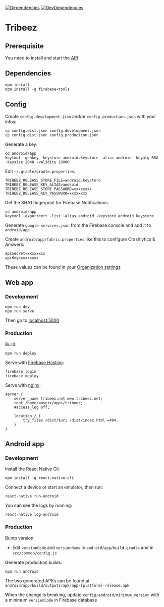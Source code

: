 [![Dependencies](https://img.shields.io/david/antoinerousseau/tribeez.svg)](https://david-dm.org/antoinerousseau/tribeez#info=dependencies&view=list)
[![DevDependencies](https://img.shields.io/david/dev/antoinerousseau/tribeez.svg)](https://david-dm.org/antoinerousseau/tribeez#info=devDependencies&view=list)

# Tribeez

## Prerequisite

You need to install and start the [API](https://bitbucket.org/antoinerousseau/tribeez-api)

## Dependencies

    npm install
    npm install -g firebase-tools

## Config

Create `config.development.json` and/or `config.production.json` with your infos:

    cp config.dist.json config.development.json
    cp config.dist.json config.production.json

Generate a key:

    cd android/app
    keytool -genkey -keystore android.keystore -alias android -keyalg RSA -keysize 2048 -validity 10000

Edit `~/.gradle/gradle.properties`:

```
TRIBEEZ_RELEASE_STORE_FILE=android.keystore
TRIBEEZ_RELEASE_KEY_ALIAS=android
TRIBEEZ_RELEASE_STORE_PASSWORD=xxxxxxxx
TRIBEEZ_RELEASE_KEY_PASSWORD=xxxxxxxx
```

Get the SHA1 fingerprint for Firebase Notifications:

    cd android/app
    keytool -exportcert -list -alias android -keystore android.keystore

Generate `google-services.json` from the Firebase console and add it to `android/app`

Create `android/app/fabric.properties` like this to configure Crashlytics & Answers:

```
apiSecret=xxxxxxxx
apiKey=xxxxxxxx
```

These values can be found in your [Organization settings](https://fabric.io/settings/organizations)

## Web app

### Development

    npm run dev
    npm run serve

Then go to [localhost:5000](http://localhost:5000/)

### Production

Build:

    npm run deploy

Serve with [Firebase Hosting](https://firebase.google.com/docs/hosting/):

    firebase login
    firebase deploy

Serve with [nginx](http://nginx.org/):

```
server {
    server_name tribeez.net www.tribeez.net;
    root /home/<user>/apps/tribeez;
    #access_log off;

    location / {
        try_files /dist/$uri /dist/index.html =404;
    }
}
```

## Android app

### Development

Install the React Native Cli:

    npm install -g react-native-cli

Connect a device or start an emulator, then run:

    react-native run-android

You can see the logs by running:

    react-native log-android

### Production

Bump version:

* Edit `versionCode` and `versionName` in `android/app/build.gradle` and in `src/common/config.js`

Generate production builds:

    npm run android

The two generated APKs can be found at `android/app/build/outputs/apk/app-[platform]-release.apk`

When the change is breaking, update `config/android/minimum_version` with a minimum `versionCode` in Firebase database
